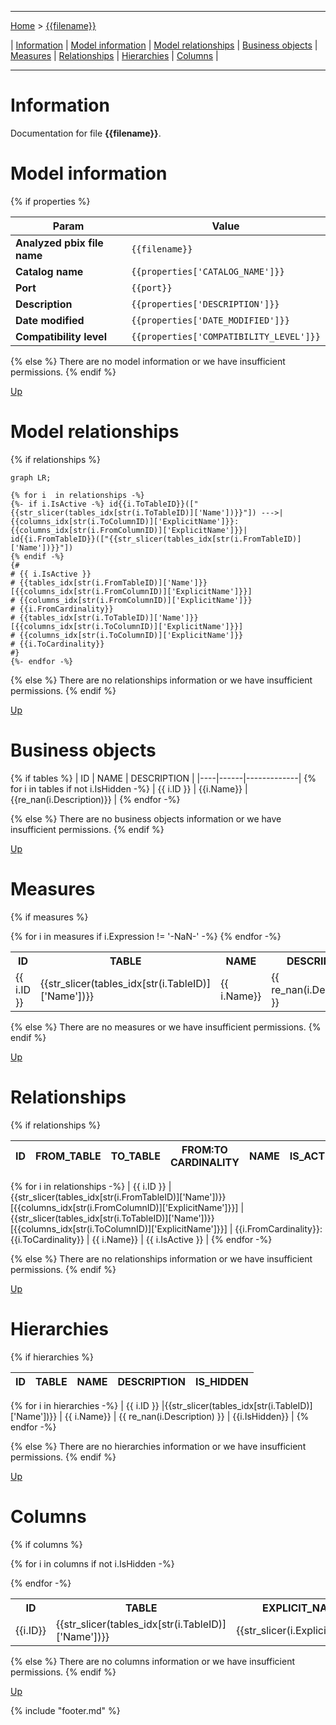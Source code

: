 ----

[Home](./index.md) > [{{filename}}]({{urlquote(filename)}}_dmv.md)

| [Information](#information) | [Model information](#model-information) | [Model relationships](#model-relationships) | [Business objects](#business-objects) | [Measures](#measures) | [Relationships](#relationships) | [Hierarchies](#hierarchies) | [Columns](#columns) |

----

# Information

Documentation for file **{{filename}}**.

# Model information
{% if properties %}

| Param  | Value  |
|---|---|
| **Analyzed pbix file name** | `{{filename}}` | 
| **Catalog name** | `{{properties['CATALOG_NAME']}}` | 
| **Port** | `{{port}}`|
| **Description** | `{{properties['DESCRIPTION']}}` | 
| **Date modified** | `{{properties['DATE_MODIFIED']}}` | 
| **Compatibility level** | `{{properties['COMPATIBILITY_LEVEL']}}` | 

{% else %}
There are no model information or we have insufficient permissions.
{% endif %}

[Up](#information)

# Model relationships
{% if relationships %}
```mermaid
graph LR;

{% for i  in relationships -%}
{%- if i.IsActive -%} id{{i.ToTableID}}(["{{str_slicer(tables_idx[str(i.ToTableID)]['Name'])}}"]) --->|{{columns_idx[str(i.ToColumnID)]['ExplicitName']}}:{{columns_idx[str(i.FromColumnID)]['ExplicitName']}}| id{{i.FromTableID}}(["{{str_slicer(tables_idx[str(i.FromTableID)]['Name'])}}"])
{% endif -%}
{#
# {{ i.IsActive }} 
# {{tables_idx[str(i.FromTableID)]['Name']}}[{{columns_idx[str(i.FromColumnID)]['ExplicitName']}}] 
# {{columns_idx[str(i.FromColumnID)]['ExplicitName']}} 
# {{i.FromCardinality}} 
# {{tables_idx[str(i.ToTableID)]['Name']}}[{{columns_idx[str(i.ToColumnID)]['ExplicitName']}}] 
# {{columns_idx[str(i.ToColumnID)]['ExplicitName']}} 
# {{i.ToCardinality}} 
#}
{%- endfor -%}
```

{% else %}
There are no relationships information or we have insufficient permissions.
{% endif %}

[Up](#information)

# Business objects
{% if tables %}
| ID | NAME | DESCRIPTION | 
|----|------|-------------|
{% for i  in tables if not i.IsHidden -%}
| {{ i.ID }} | {{i.Name}} | {{re_nan(i.Description)}} |
{% endfor -%}

{% else %}
There are no business objects information or we have insufficient permissions.
{% endif %}

[Up](#information)

# Measures

{% if measures %}
<table>
    <tr>
        <th> ID </th><th> TABLE </th><th> NAME </th><th> DESCRIPTION </th><th> EXPRESSION </th><th> IS_HIDDEN </th><th> STATE </th>
    </tr>
{% for i  in measures if i.Expression != '-NaN-' -%}
    <tr>
        <td> {{ i.ID }} </td><td> {{str_slicer(tables_idx[str(i.TableID)]['Name'])}} </td><td> {{ i.Name}} </td><td> {{ re_nan(i.Description) }} </td><td> <code> {{i.Expression}} </code></td><td> {{i.IsHidden}} </td><td>  {{i.State}} </td> 
    </tr>
{% endfor -%}
</table>
{% else %}
There are no measures or we have insufficient permissions.
{% endif %}

[Up](#information)

# Relationships 
{% if relationships %}

| ID | FROM_TABLE | TO_TABLE | FROM:TO CARDINALITY | NAME | IS_ACTIVE  |
|----|------------|----------|---------------------|------|------------|
{% for i  in relationships -%}
| {{ i.ID }} | {{str_slicer(tables_idx[str(i.FromTableID)]['Name'])}}[{{columns_idx[str(i.FromColumnID)]['ExplicitName']}}] | {{str_slicer(tables_idx[str(i.ToTableID)]['Name'])}}[{{columns_idx[str(i.ToColumnID)]['ExplicitName']}}] | {{i.FromCardinality}}:{{i.ToCardinality}} | {{ i.Name}} | {{ i.IsActive }} |
{% endfor -%}

{% else %}
There are no relationships information or we have insufficient permissions.
{% endif %}

[Up](#information)

# Hierarchies 

{% if hierarchies %}

| ID | TABLE | NAME | DESCRIPTION  | IS_HIDDEN | 
|----|----------|------|--------------|-----------|
{% for i  in hierarchies -%}
| {{ i.ID }} |{{str_slicer(tables_idx[str(i.TableID)]['Name'])}} | {{ i.Name}} | {{ re_nan(i.Description) }} | {{i.IsHidden}} | 
{% endfor -%}

{% else %}
There are no hierarchies information or we have insufficient permissions.
{% endif %}

[Up](#information)

# Columns 

{% if columns %}
<table>
    <tr>
        <th> ID </th><th> TABLE </th><th> EXPLICIT_NAME </th><th> DESCRIPTION </th><th> IS_HIDDEN </th><th> EXPRESSION </th>
    </tr>
{% for i  in columns if not i.IsHidden -%}
    <tr>
        <td> {{i.ID}} </td><td> {{str_slicer(tables_idx[str(i.TableID)]['Name'])}} </td><td> {{str_slicer(i.ExplicitName)}} </td><td> {{re_nan(i.Description)}} </td><td> {{i.IsHidden}} </td><td><code> {{re_nan(i.Expression)}} </code></td>
    </tr>

{% endfor -%}
</table>

{% else %}
There are no columns information or we have insufficient permissions.
{% endif %}

[Up](#information)

{% include "footer.md" %}